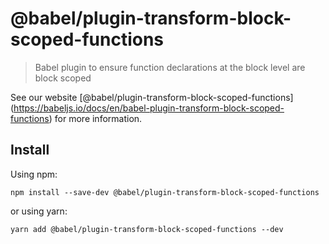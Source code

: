 <span class="citation" data-cites="babel/plugin-transform-block-scoped-functions">@babel/plugin-transform-block-scoped-functions</span>
=======================================================================================================================================

> Babel plugin to ensure function declarations at the block level are block scoped

See our website <span class="citation" data-cites="babel/plugin-transform-block-scoped-functions">\[@babel/plugin-transform-block-scoped-functions\]</span>(https://babeljs.io/docs/en/babel-plugin-transform-block-scoped-functions) for more information.

Install
-------

Using npm:

    npm install --save-dev @babel/plugin-transform-block-scoped-functions

or using yarn:

    yarn add @babel/plugin-transform-block-scoped-functions --dev
